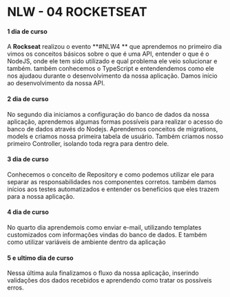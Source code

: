 # NLW - 04 ROCKETSEAT

#### 1 dia de curso

A **Rockseat** realizou o evento **#NLW4 ** que aprendemos no primeiro dia vimos  os conceitos básicos sobre o que é uma API, entender o que é o NodeJS, onde ele tem sido utilizado e qual problema ele veio solucionar e também.  também conhecemos o TypeScript e entendendemos como ele nos ajudaou durante o desenvolvimento da nossa aplicação. Damos início ao desenvolvimento da nossa API.

#### 2 dia de curso

No segundo dia iniciamos a configuração do banco de dados da nossa aplicação, aprendemos algumas formas possíveis para realizar o acesso do banco de dados através do Nodejs. Aprendemos conceitos de migrations, models e criamos nossa primeira tabela de usuário. Também criamos nosso primeiro Controller, isolando toda regra para dentro dele.

#### 3 dia de curso

Conhecemos o conceito de Repository e como podemos utilizar ele para separar as responsabilidades nos componentes corretos.  também damos inícios aos testes automatizados e entender os benefícios que eles trazem para a nossa aplicação.

#### 4 dia de curso

No quarto dia aprendemois como enviar e-mail, utilizando templates customizados com informações vindas do banco de dados. E também como utilizar variáveis de ambiente dentro da aplicação

####  5 e ultimo dia de curso

Nessa última aula finalizamos o fluxo da nossa aplicação, inserindo validações dos dados recebidos e aprendendo como tratar os possíveis erros.
